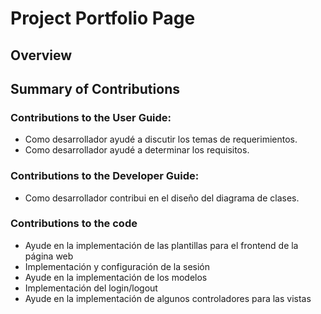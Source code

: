 # Project Portfolio Page

## Overview

## Summary of Contributions

### Contributions to the User Guide:

- Como desarrollador ayudé a discutir los temas de requerimientos.
- Como desarrollador ayudé a determinar los requisitos.

### Contributions to the Developer Guide:
- Como desarrollador contribui en el diseño del diagrama de clases.

### Contributions to the code
- Ayude en la implementación de las plantillas para el frontend de la página web
- Implementación y configuración de la sesión
- Ayude en la implementación de los modelos
- Implementación del login/logout
- Ayude en la implementación de algunos controladores para las vistas
